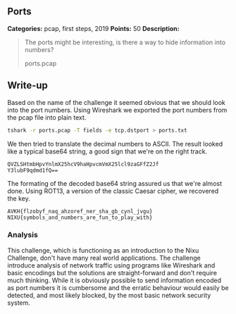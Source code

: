 ## Ports

**Categories:** pcap, first steps, 2019
**Points:** 50
**Description:**

>  The ports might be interesting, is there a way to hide information into numbers?
>  
>  
>  ports.pcap
>  


## Write-up

Based on the name of the challenge it seemed obvious that we should look into the port numbers. Using Wireshark we exported the port numbers from the pcap file into plain text.

```bash
tshark -r ports.pcap -T fields -e tcp.dstport > ports.txt
```

We then tried to translate the decimal numbers to ASCII. The result looked like a typical base64 string, a good sign that we're on the right track.

```
QVZLSHtmbHpvYnlmX25hcV9haHpvcmVmX25lcl9zaGFfZ2Jf
Y3lubF9qdmd1fQ==
```

The formating of the decoded base64 string assured us that we're almost done. Using ROT13, a version of the classic Caesar cipher, we recovered the key.

```
AVKH{flzobyf_naq_ahzoref_ner_sha_gb_cynl_jvgu}
NIXU{symbols_and_numbers_are_fun_to_play_with}
```

### Analysis

This challenge, which is functioning as an introduction to the Nixu Challenge, don't have many real world applications. The challenge introduce analysis of network traffic using programs like Wireshark and basic encodings but the solutions are straight-forward and don't require much thinking. While it is obviously possible to send information encoded as port numbers it is cumbersome and the erratic behaviour would easily be detected, and most likely blocked, by the most basic network security system.

